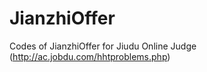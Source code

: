 JianzhiOffer
============

Codes of JianzhiOffer for Jiudu Online Judge (http://ac.jobdu.com/hhtproblems.php)
